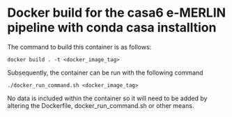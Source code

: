 Docker build for the casa6 e-MERLIN pipeline with conda casa installtion
========================================================================

The command to build this container is as follows:

```
docker build . -t <docker_image_tag>
```

Subsequently, the container can be run with the following command

```
./docker_run_command.sh <docker_image_tag>
```

No data is included within the container so it will need to be added by 
altering the Dockerfile, docker_run_command.sh or other means. 
